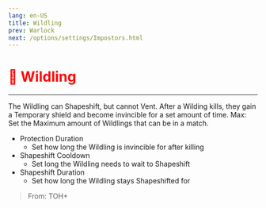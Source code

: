 ```yaml
---
lang: en-US
title: Wildling
prev: Warlock
next: /options/settings/Impostors.html
---
```


# <font color="red">🐺 Wildling</font> <Badge text="Concealing" type="tip" vertical="middle"/>
---

The Wildling can Shapeshift, but cannot Vent. After a Wilding kills, they gain a Temporary shield and become invincible for a set amount of time.
Max: Set the Maximum amount of Wildlings that can be in a match.
* Protection Duration
  * Set how long the Wildling is invincible for after killing
* Shapeshift Cooldown
  * Set long the Wildling needs to wait to Shapeshift
* Shapeshift Duration
  * Set how long the Wildling stays Shapeshifted for

> From: TOH+